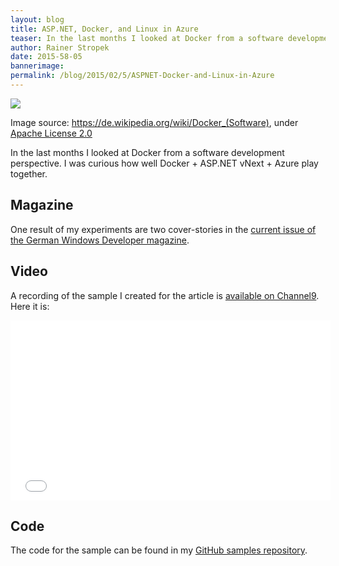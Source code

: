 ```yaml
---
layout: blog
title: ASP.NET, Docker, and Linux in Azure
teaser: In the last months I looked at Docker from a software development perspective. The results can be read in the current issue of the German Windows Developer magazine and in a Channel9 video.
author: Rainer Stropek
date: 2015-58-05
bannerimage: 
permalink: /blog/2015/02/5/ASPNET-Docker-and-Linux-in-Azure
---
```


<p xmlns="http://www.w3.org/1999/xhtml">
  <img src="{{site.baseurl}}/content/images/blog/2015/02/Docker_(container_engine)_logo.png" />
</p><p class="imageCaption" xmlns="http://www.w3.org/1999/xhtml">Image source: <a href="https://de.wikipedia.org/wiki/Docker_(Software)" target="_blank">https://de.wikipedia.org/wiki/Docker_(Software)</a>, under <a href="https://github.com/dotcloud/docker/blob/master/LICENSE" target="_blank">Apache License 2.0</a></p><p xmlns="http://www.w3.org/1999/xhtml">In the last months I looked at Docker from a software development perspective. I was curious how well Docker + ASP.NET vNext + Azure play together.</p><h2 xmlns="http://www.w3.org/1999/xhtml">Magazine</h2><p xmlns="http://www.w3.org/1999/xhtml">One result of my experiments are two cover-stories in the <a href="https://windowsdeveloper.de/Windows-Developer-315-178690" target="_blank">current issue of the German Windows Developer magazine</a>.</p><h2 xmlns="http://www.w3.org/1999/xhtml">Video</h2><p xmlns="http://www.w3.org/1999/xhtml">A recording of the sample I created for the article is <a href="http://channel9.msdn.com/Series/Visual-Studio-Germany/How-to-Run-ASPNET-vNext-in-Azure-Using-Docker-Containers" target="_blank">available on Channel9</a>. Here it is:</p><iframe src="//channel9.msdn.com/Series/Visual-Studio-Germany/How-to-Run-ASPNET-vNext-in-Azure-Using-Docker-Containers/player" width="512" height="288" allowFullScreen="allowFullScreen" frameBorder="0" xmlns="http://www.w3.org/1999/xhtml"></iframe><h2 xmlns="http://www.w3.org/1999/xhtml">Code</h2><p xmlns="http://www.w3.org/1999/xhtml">The code for the sample can be found in my <a href="https://github.com/rstropek/DockerVS2015Intro" target="_blank">GitHub samples repository</a>.</p>
